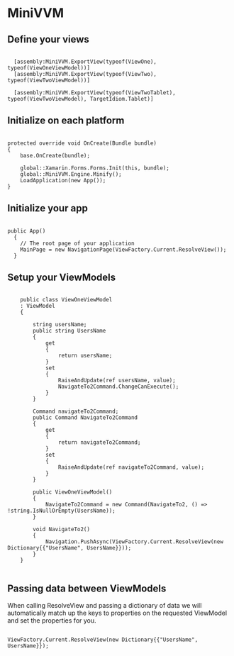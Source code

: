 # MiniVVM

## Define your views

<pre><code>
  [assembly:MiniVVM.ExportView(typeof(ViewOne), typeof(ViewOneViewModel))]
  [assembly:MiniVVM.ExportView(typeof(ViewTwo), typeof(ViewTwoViewModel))]
  
  [assembly:MiniVVM.ExportView(typeof(ViewTwoTablet), typeof(ViewTwoViewModel), TargetIdiom.Tablet)]
</code></pre>

## Initialize on each platform

<pre><code>
protected override void OnCreate(Bundle bundle)
{
    base.OnCreate(bundle);

    global::Xamarin.Forms.Forms.Init(this, bundle);
    global::MiniVVM.Engine.Minify();
    LoadApplication(new App());
}
</code></pre>

## Initialize your app

<pre><code>
public App()
  {
    // The root page of your application
    MainPage = new NavigationPage(ViewFactory.Current.ResolveView<ViewOneViewModel>());
  }
</code></pre>

## Setup your ViewModels

<pre><code>
    public class ViewOneViewModel
    : ViewModel
    {

        string usersName;
        public string UsersName
        {
            get
            {
                return usersName;
            }
            set
            {
                RaiseAndUpdate(ref usersName, value);
                NavigateTo2Command.ChangeCanExecute();
            }
        }

        Command navigateTo2Command;
        public Command NavigateTo2Command
        {
            get
            {
                return navigateTo2Command;
            }
            set
            {
                RaiseAndUpdate(ref navigateTo2Command, value);
            }
        }

        public ViewOneViewModel()
        {
            NavigateTo2Command = new Command(NavigateTo2, () => !string.IsNullOrEmpty(UsersName));
        }

        void NavigateTo2()
        {
            Navigation.PushAsync(ViewFactory.Current.ResolveView<ViewTwoViewModel>(new Dictionary<string, object>{{"UsersName", UsersName}}));
        }
    }
    
</code></pre>

## Passing data between ViewModels

When calling ResolveView and passing a dictionary of data we will automatically match up the keys to properties on the requested ViewModel and set the properties for you.

<pre><code>
ViewFactory.Current.ResolveView<ViewTwoViewModel>(new Dictionary<string, object>{{"UsersName", UsersName}});
</code></pre>
